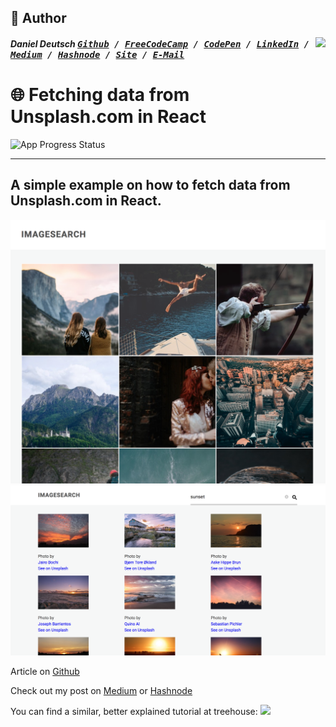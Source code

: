 ## 📝 Author
[<img src="https://avatars1.githubusercontent.com/u/22077628?v=3&u=927102473ec4fcc03ac2f6200740a9faff91fd55&s=400" align="right" height="100">](http://ddcreationstudios.at/)

##### Daniel Deutsch <kbd>[Github](https://github.com/DDCreationStudios) / [FreeCodeCamp](https://www.freecodecamp.com/ddcreationstudios) / [CodePen](http://codepen.io/ddcreationstudios/) / [LinkedIn](https://www.linkedin.com/in/daniel-deutsch-b95611127) / [Medium](https://medium.com/@ddcreationstudi) / [Hashnode](https://hashnode.com/@DDCreationStudio) / [Site](http://ddcreationstudios.at/) /  [E-Mail](mailto:deudan1010@gmail.com)</kbd>

# 🌐 Fetching data from Unsplash.com in React

 ![App Progress Status](https://img.shields.io/badge/Status-Finished-0520b7.svg?style=plastic)

---
A simple example on how to fetch data from Unsplash.com in React.
---


<img src="./public/Screenshot1.png" alt=""/>
<img src="./public/Screenshot2.png" alt=""/>

Article on [Github](https://github.com/DDCreationStudios/Writing/blob/master/articles/FetchingInReact.md)

Check out my post on [Medium](https://medium.com/@ddcreationstudi) or [Hashnode](https://hashnode.com/@DDCreationStudio)


You can find a similar, better explained tutorial at treehouse:
<a href="http://referrals.trhou.se/danieldeutsch3" target="_blank"><img src="https://static.teamtreehouse.com/assets/content/referral-badge-grn.png" height="150"/></a>
